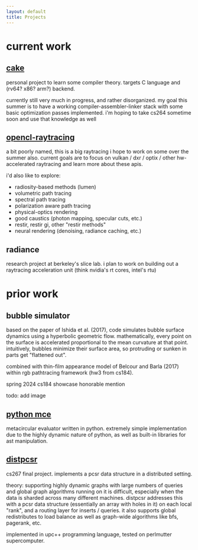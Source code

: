 ```yaml
---
layout: default
title: Projects
---
```


# current work

## [cake](https://github.com/buggy213/cake)
personal project to learn some compiler theory. targets C language and (rv64? x86? arm?) backend. 

currently still very much in progress, and rather disorganized. my goal this summer is to have a working compiler-assembler-linker stack with some basic optimization passes implemented. i'm hoping to take cs264 sometime soon and use that knowledge as well

## [opencl-raytracing](https://github.com/buggy213/opencl-raytracing)
a bit poorly named, this is a big raytracing i hope to work on some over the summer also. current goals are to focus on vulkan / dxr / optix / other hw-accelerated raytracing and learn more about these apis. 

i'd also like to explore:
- radiosity-based methods (lumen)
- volumetric path tracing
- spectral path tracing
- polarization aware path tracing
- physical-optics rendering
- good caustics (photon mapping, specular cuts, etc.)
- restir, restir gi, other "restir methods"
- neural rendering (denoising, radiance caching, etc.) 

## radiance
research project at berkeley's slice lab. i plan to work on building out a raytracing acceleration unit (think nvidia's rt cores, intel's rtu)

# prior work

## bubble simulator
based on the paper of Ishida et al. (2017), code simulates bubble surface dynamics using a hyperbolic geometric flow. mathematically, every point on the surface is accelerated proportional to the mean curvature at that point. intuitively, bubbles minimize their surface area, so protruding or sunken in parts get "flattened out". 

combined with thin-film appearance model of Belcour and Barla (2017) within rgb pathtracing framework (hw3 from cs184).

spring 2024 cs184 showcase honorable mention

todo: add image

## [python mce](https://github.com/buggy213/ast-experiments)
metacircular evaluator written in python. extremely simple implementation due to the highly dynamic nature of python, as well as built-in libraries for ast manipulation.

## [distpcsr](https://www2.eecs.berkeley.edu/Pubs/TechRpts/2023/EECS-2023-235.pdf)
cs267 final project. implements a pcsr data structure in a distributed setting.

theory: supporting highly dynamic graphs with large numbers of queries and global graph algorithms running on it is difficult, especially when the data is sharded across many different machines. distpcsr addresses this with a pcsr data structure (essentially an array with holes in it) on each local "rank", and a routing layer for inserts / queries. it also supports global redistributes to load balance as well as graph-wide algorithms like bfs, pagerank, etc.

implemented in upc++ programming language, tested on perlmutter supercomputer.
